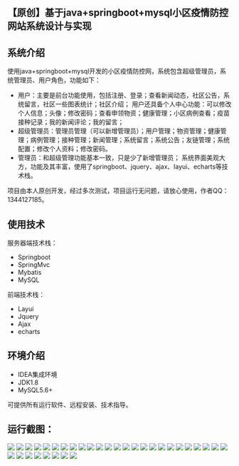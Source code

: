 ## 【原创】基于java+springboot+mysql小区疫情防控网站系统设计与实现

## 系统介绍

使用java+springboot+mysql开发的小区疫情防控网，系统包含超级管理员，系统管理员、用户角色，功能如下：
- 用户：主要是前台功能使用，包括注册、登录；查看新闻动态，社区公告，系统留言，社区一些图表统计；社区介绍；
用户还具备个人中心功能：可以修改个人信息；头像；修改密码；查看申领物资；健康管理；小区病例查看；疫苗接种记录；我的新闻评论；我的留言；
- 超级管理员：管理员管理（可以新增管理员）；用户管理；物资管理；健康管理；病例管理；接种管理；新闻管理；系统留言；系统公告；友链管理；系统配置；修改个人资料；修改密码。
- 管理员：和超级管理功能基本一致，只是少了新增管理员；
系统界面美观大方，功能及其丰富，使用了springboot、jquery、ajax、layui、echarts等技术栈。

项目由本人原创开发，经过多次测试，项目运行无问题，请放心使用，作者QQ：1344127185。

## 使用技术

服务器端技术栈：

- Springboot
- SpringMvc
- Mybatis
- MySQL

前端技术栈：

- Layui
- Jquery
- Ajax
- echarts

## 环境介绍

- IDEA集成环境
- JDK1.8
- MySQL5.6+

可提供所有运行软件、远程安装、技术指导。

## 运行截图：
![](https://github.com/itcoderyhl/SmartVillage/blob/main/images/2.png)
![](https://github.com/itcoderyhl/SmartVillage/blob/main/images/3.png)
![](https://github.com/itcoderyhl/SmartVillage/blob/main/images/4.png)
![](https://github.com/itcoderyhl/SmartVillage/blob/main/images/5.png)
![](https://github.com/itcoderyhl/SmartVillage/blob/main/images/6.png)
![](https://github.com/itcoderyhl/SmartVillage/blob/main/images/7.png)
![](https://github.com/itcoderyhl/SmartVillage/blob/main/images/8.png)
![](https://github.com/itcoderyhl/SmartVillage/blob/main/images/9.png)
![](https://github.com/itcoderyhl/SmartVillage/blob/main/images/10.png)
![](https://github.com/itcoderyhl/SmartVillage/blob/main/images/11.png)
![](https://github.com/itcoderyhl/SmartVillage/blob/main/images/12.png)
![](https://github.com/itcoderyhl/SmartVillage/blob/main/images/13.png)
![](https://github.com/itcoderyhl/SmartVillage/blob/main/images/14.png)
![](https://github.com/itcoderyhl/SmartVillage/blob/main/images/15.png)
![](https://github.com/itcoderyhl/SmartVillage/blob/main/images/16.png)
![](https://github.com/itcoderyhl/SmartVillage/blob/main/images/17.png)
![](https://github.com/itcoderyhl/SmartVillage/blob/main/images/18.png)
![](https://github.com/itcoderyhl/SmartVillage/blob/main/images/19.png)
![](https://github.com/itcoderyhl/SmartVillage/blob/main/images/20.png)
![](https://github.com/itcoderyhl/SmartVillage/blob/main/images/21.png)
![](https://github.com/itcoderyhl/SmartVillage/blob/main/images/22.png)
![](https://github.com/itcoderyhl/SmartVillage/blob/main/images/23.png)
![](https://github.com/itcoderyhl/SmartVillage/blob/main/images/24.png)
![](https://github.com/itcoderyhl/SmartVillage/blob/main/images/25.png)
![](https://github.com/itcoderyhl/SmartVillage/blob/main/images/26.png)
![](https://github.com/itcoderyhl/SmartVillage/blob/main/images/27.png)
![](https://github.com/itcoderyhl/SmartVillage/blob/main/images/28.png)
![](https://github.com/itcoderyhl/SmartVillage/blob/main/images/29.png)
![](https://github.com/itcoderyhl/SmartVillage/blob/main/images/30.png)
![](https://github.com/itcoderyhl/SmartVillage/blob/main/images/31.png)
![](https://github.com/itcoderyhl/SmartVillage/blob/main/images/32.png)
![](https://github.com/itcoderyhl/SmartVillage/blob/main/images/33.png)
![](https://github.com/itcoderyhl/SmartVillage/blob/main/images/34.png)
